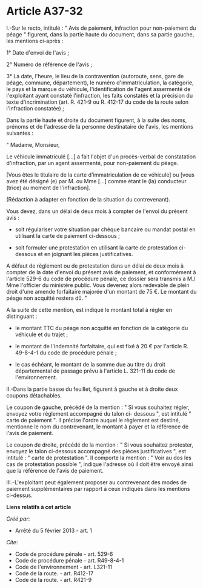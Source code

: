 # Article A37-32

I.-Sur le recto, intitulé : " Avis de paiement, infraction pour non-paiement du péage " figurent, dans la partie haute du
document, dans sa partie gauche, les mentions ci-après : 

1° Date d'envoi de l'avis ; 

2° Numéro de référence de l'avis ; 

3° La date, l'heure, le lieu de la contravention (autoroute, sens, gare de péage, commune, département), le numéro
d'immatriculation, la catégorie, le pays et la marque du véhicule, l'identification de l'agent assermenté de l'exploitant
ayant constaté l'infraction, les faits constatés et la précision du texte d'incrimination (art. R. 421-9 ou R. 412-17 du code
de la route selon l'infraction constatée) ; 

Dans la partie haute et droite du document figurent, à la suite des noms, prénoms et de l'adresse de la personne destinataire
de l'avis, les mentions suivantes : 

" Madame, Monsieur, 

Le véhicule immatriculé [...] a fait l'objet d'un procès-verbal de constatation d'infraction, par un agent assermenté, pour
non-paiement du péage. 

[Vous êtes le titulaire de la carte d'immatriculation de ce véhicule] ou [vous avez été désigné (e) par M. ou Mme [...] comme
étant le (la) conducteur (trice) au moment de l'infraction]. 

(Rédaction à adapter en fonction de la situation du contrevenant). 

Vous devez, dans un délai de deux mois à compter de l'envoi du présent avis :

- soit régulariser votre situation par chèque bancaire ou mandat postal en utilisant la carte de paiement ci-dessous ;

- soit formuler une protestation en utilisant la carte de protestation ci-dessous et en joignant les pièces justificatives. 

A défaut de règlement ou de protestation dans un délai de deux mois à compter de la date d'envoi du présent avis de paiement,
et conformément à l'article 529-6 du code de procédure pénale, ce dossier sera transmis à M./ Mme l'officier du ministère
public. Vous devenez alors redevable de plein droit d'une amende forfaitaire majorée d'un montant de 75 €. Le montant du
péage non acquitté restera dû. " 

A la suite de cette mention, est indiqué le montant total à régler en distinguant :

- le montant TTC du péage non acquitté en fonction de la catégorie du véhicule et du trajet ;

- le montant de l'indemnité forfaitaire, qui est fixé à 20 € par l'article R. 49-8-4-1 du code de procédure pénale ;

- le cas échéant, le montant de la somme due au titre du droit départemental de passage prévu à l'article L. 321-11 du code
de l'environnement. 

II.-Dans la partie basse du feuillet, figurent à gauche et à droite deux coupons détachables. 

Le coupon de gauche, précédé de la mention : " Si vous souhaitez régler, envoyez votre règlement accompagné du talon ci-
dessous ", est intitulé " carte de paiement ". Il précise l'ordre auquel le règlement est destiné, mentionne le nom du
contrevenant, le montant à payer et la référence de l'avis de paiement. 

Le coupon de droite, précédé de la mention : " Si vous souhaitez protester, envoyez le talon ci-dessous accompagné des pièces
justificatives ", est intitulé : " carte de protestation ". Il comporte la mention : " Voir au dos les cas de protestation
possible ", indique l'adresse où il doit être envoyé ainsi que la référence de l'avis de paiement. 

III.-L'exploitant peut également proposer au contrevenant des modes de paiement supplémentaires par rapport à ceux indiqués
dans les mentions ci-dessus.

**Liens relatifs à cet article**

_Créé par_:

  - Arrêté du 5 février 2013 - art. 1

_Cite_:

  - Code de procédure pénale - art. 529-6
  - Code de procédure pénale - art. R49-8-4-1
  - Code de l'environnement - art. L321-11
  - Code de la route. - art. R412-17
  - Code de la route. - art. R421-9
